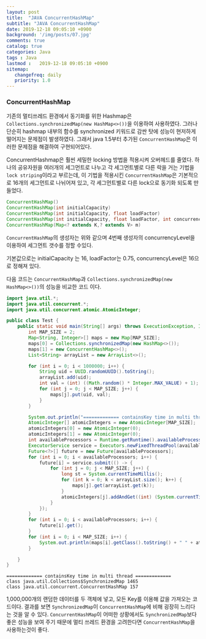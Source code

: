 ```yaml
---
layout: post
title:  "JAVA ConcurrentHashMap"
subtitle: "JAVA ConcurrentHashMap"
date: 2019-12-18 09:05:10 +0900
background: '/img/posts/07.jpg'
comments: true
catalog: true
categories: Java
tags : Java
lastmod :   2019-12-18 09:05:10 +0900
sitemap:
   changefreq: daily
   priority: 1.0
---
```



### ConcurrentHashMap

기존의 멀티쓰레드 환경에서 동기화를 위한 Hashmap은 `Collections.synchronizedMap(new HashMap<>())`을 이용하여 사용하였다.
그러나 단순히 hashmap 내부의 함수를 synchronized 키워드로 감싼 탓에 성능이 현저하게 떨어지는 문제점이 발생하였다. 그래서 java 1.5부터 추가된 `ConcurrentHashMap`은 이러한 문제점을 해결하여 구현되어있다.

ConcurrentHashmap은 훨씬 세밀한 locking 방법을 적용시켜 오버헤드를 줄였다. 하나의 공유자원을 여러개의 세그먼트로 나누고 각 세그먼트별로 다른 락을 거는 기법을`lock striping`이라고 부르는데, 이 기법을 적용시킨 `ConcurrentHashMap`은 기본적으로 16개의 세그먼트로 나뉘어져 있고, 각 세그먼트별로 다른 lock으로 동기화 되도록 만들었다. 

```java
ConcurrentHashMap()
ConcurrentHashMap(int initialCapacity)
ConcurrentHashMap(int initialCapacity, float loadFactor)
ConcurrentHashMap(int initialCapacity, float loadFactor, int concurrencyLevel)
ConcurrentHashMap(Map<? extends K,? extends V> m)
```
`ConcurrentHashMap`의 생성자는 위와 같으며 4번째 생성자의 concurrencyLevel을 이용하여 세그먼트 갯수를 정할 수있다.

기본값으로는 initialCapacity 는 16, loadFactor는 0.75, concurrencyLevel은 16으로 정해져 있다. 

다음 코드는 `ConcurrentHashMap`과  `Collections.synchronizedMap(new HashMap<>())`의 성능을 비교한 코드 이다.

```java
import java.util.*;
import java.util.concurrent.*;
import java.util.concurrent.atomic.AtomicInteger;

public class Test {
    public static void main(String[] args) throws ExecutionException, InterruptedException {
        int MAP_SIZE = 2;
        Map<String, Integer>[] maps = new Map[MAP_SIZE];
        maps[0] = Collections.synchronizedMap(new HashMap<>());
        maps[1] = new ConcurrentHashMap<>();
        List<String> arrayList = new ArrayList<>();

        for (int i = 0; i < 1000000; i++) {
            String uid = UUID.randomUUID().toString();
            arrayList.add(uid);
            int val = (int) ((Math.random() * Integer.MAX_VALUE) + 1);
            for (int j = 0; j < MAP_SIZE; j++) {
                maps[j].put(uid, val);
            }
        }

        System.out.println("============= containsKey time in multi thread =============");
        AtomicInteger[] atomicIntegers = new AtomicInteger[MAP_SIZE];
        atomicIntegers[0] = new AtomicInteger(0);
        atomicIntegers[1] = new AtomicInteger(0);
        int availableProcessors = Runtime.getRuntime().availableProcessors();
        ExecutorService service = Executors.newFixedThreadPool(availableProcessors);
        Future<?>[] future = new Future[availableProcessors];
        for (int i = 0; i < availableProcessors; i++) {
            future[i] = service.submit(() -> {
                for (int j = 0; j < MAP_SIZE; j++) {
                    long st = System.currentTimeMillis();
                    for (int k = 0; k < arrayList.size(); k++) {
                        maps[j].get(arrayList.get(k));
                    }
                    atomicIntegers[j].addAndGet((int) (System.currentTimeMillis() - st));
                }
            });
        }
        for (int i = 0; i < availableProcessors; i++) {
            future[i].get();
        }
        for (int i = 0; i < MAP_SIZE; i++) {
            System.out.println(maps[i].getClass().toString() + " " + atomicIntegers[i].get() / availableProcessors);
        }

    }
}

```

```result
============= containsKey time in multi thread =============
class java.util.Collections$SynchronizedMap 1465
class java.util.concurrent.ConcurrentHashMap 157
```

1,000,000개의 랜덤한 데이터를 두 객체에 넣고, 모든 Key를 이용해 값을 가져오는 코드이다. 결과를 보면 `SynchronizedMap`이 `ConcurrentHashMap`에 비해 굉장히 느리다는 것을 알 수 있다.
`ConcurrentHashMap`이 어떠한 상황에서도  `SynchronizedMap`보다 좋은 성능을 보여 주기 때문에 멀티 쓰레드 환경을 고려한다면 `ConcurrentHashMap`을 사용하는것이 좋다.
